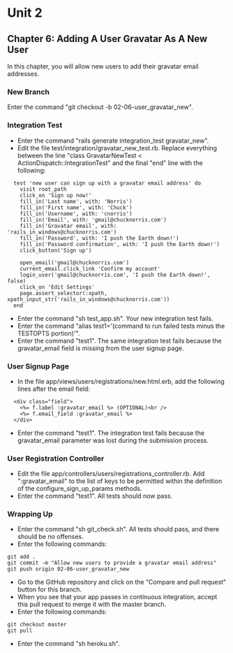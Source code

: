 # Unit 2
## Chapter 6: Adding A User Gravatar As A New User

In this chapter, you will allow new users to add their gravatar email addresses.

### New Branch
Enter the command "git checkout -b 02-06-user_gravatar_new".

### Integration Test
* Enter the command "rails generate integration_test gravatar_new".
* Edit the file test/integration/gravatar_new_test.rb.  Replace everything between the line "class GravatarNewTest < ActionDispatch::IntegrationTest" and the final "end" line with the following:
```
  test 'new user can sign up with a gravatar email address' do
    visit root_path
    click_on 'Sign up now!'
    fill_in('Last name', with: 'Norris')
    fill_in('First name', with: 'Chuck')
    fill_in('Username', with: 'cnorris')
    fill_in('Email', with: 'gmail@chucknorris.com')
    fill_in('Gravatar email', with: 'rails_in_windows@chucknorris.com')
    fill_in('Password', with: 'I push the Earth down!')
    fill_in('Password confirmation', with: 'I push the Earth down!')
    click_button('Sign up')

    open_email('gmail@chucknorris.com')
    current_email.click_link 'Confirm my account'
    login_user('gmail@chucknorris.com', 'I push the Earth down!', false)
    click_on 'Edit Settings'
    page.assert_selector(:xpath, xpath_input_str('rails_in_windows@chucknorris.com'))
  end
```
* Enter the command "sh test_app.sh".  Your new integration test fails.
* Enter the command "alias test1='(command to run failed tests minus the TESTOPTS portion)'".
* Enter the command "test1".  The same integration test fails because the gravatar_email field is missing from the user signup page.

### User Signup Page
* In the file app/views/users/registrations/new.html.erb, add the following lines after the email field:
```
  <div class="field">
    <%= f.label :gravatar_email %> (OPTIONAL)<br />
    <%= f.email_field :gravatar_email %>
  </div>
```
* Enter the command "test1".  The integration test fails because the gravatar_email parameter was lost during the submission process.

### User Registration Controller
* Edit the file app/controllers/users/registrations_controller.rb.  Add ":gravatar_email" to the list of keys to be permitted within the definition of the configure_sign_up_params methods.
* Enter the command "test1".  All tests should now pass.

### Wrapping Up
* Enter the command "sh git_check.sh". All tests should pass, and there should be no offenses.
* Enter the following commands:
```
git add .
git commit -m "Allow new users to provide a gravatar email address"
git push origin 02-06-user_gravatar_new
```
* Go to the GitHub repository and click on the "Compare and pull request" button for this branch.
* When you see that your app passes in continuous integration, accept this pull request to merge it with the master branch.
* Enter the following commands:
```
git checkout master
git pull
```
* Enter the command "sh heroku.sh".
